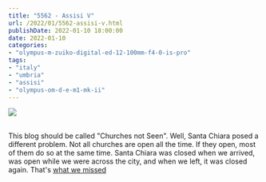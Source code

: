 ```yaml
---
title: "5562 - Assisi V"
url: /2022/01/5562-assisi-v.html
publishDate: 2022-01-10 18:00:00
date: 2022-01-10
categories:
- "olympus-m-zuiko-digital-ed-12-100mm-f4-0-is-pro"
tags:
- "italy"
- "umbria"
- "assisi"
- "olympus-om-d-e-m1-mk-ii"
---
```

<div class="container">
<div class="center"><a target="_blank" href="https://d25zfm9zpd7gm5.cloudfront.net/1200x1200/2019/20190903_110051_lr.jpg"><img class="webfeedsFeaturedVisual" src="https://d25zfm9zpd7gm5.cloudfront.net/0600x0600/2019/20190903_110051_lr.jpg" /></a></div>
</div>
<br />

This blog should be called "Churches not Seen". Well, Santa
Chiara posed a different problem. Not all churches are open
all the time. If they open, most of them do so at the same
time. Santa Chiara was closed when we arrived, was open
while we were across the city, and when we left, it was
closed again. That's [what we
missed](https://goo.gl/maps/GCAtjWYhmNbCfLCm8)
